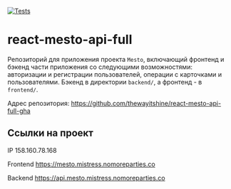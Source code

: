 [![Tests](https://github.com/thewayitshine/react-mesto-api-full-gha/actions/workflows/tests.yml/badge.svg)](https://github.com/thewayitshine/react-mesto-api-full-gha/actions/workflows/tests.yml)

# react-mesto-api-full
Репозиторий для приложения проекта `Mesto`, включающий фронтенд и бэкенд части приложения со следующими возможностями: авторизации и регистрации пользователей, операции с карточками и пользователями. Бэкенд в директории `backend/`, а фронтенд - в `frontend/`.

Адрес репозитория: https://github.com/thewayitshine/react-mesto-api-full-gha

## Ссылки на проект

IP 158.160.78.168

Frontend https://mesto.mistress.nomoreparties.co

Backend https://api.mesto.mistress.nomoreparties.co

